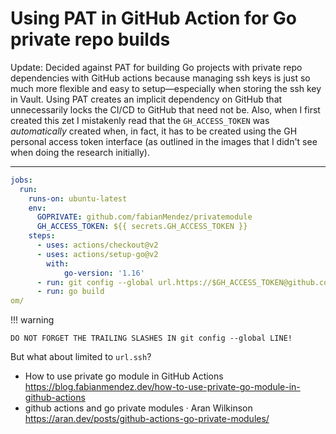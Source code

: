 # Using PAT in GitHub Action for Go private repo builds

Update: Decided against PAT for building Go projects with private repo dependencies with GitHub actions because managing ssh keys is just so much more flexible and easy to setup—especially when storing the ssh key in Vault. Using PAT creates an implicit dependency on GitHub that unnecessarily locks the CI/CD to GitHub that need not be. Also, when I first created this zet I mistakenly read that the `GH_ACCESS_TOKEN` was *automatically* created when, in fact, it has to be created using the GH personal access token interface (as outlined in the images that I didn't see when doing the research initially).

----

```yaml
jobs:
  run:
    runs-on: ubuntu-latest
    env:
      GOPRIVATE: github.com/fabianMendez/privatemodule
      GH_ACCESS_TOKEN: ${{ secrets.GH_ACCESS_TOKEN }}
    steps:
      - uses: actions/checkout@v2
      - uses: actions/setup-go@v2
        with:
            go-version: '1.16'
      - run: git config --global url.https://$GH_ACCESS_TOKEN@github.com/.insteadOf https://github.com/
      - run: go build
om/

```

!!! warning

    DO NOT FORGET THE TRAILING SLASHES IN git config --global LINE!

But what about limited to `url.ssh`?

* How to use private go module in GitHub Actions  
  <https://blog.fabianmendez.dev/how-to-use-private-go-module-in-github-actions>
* github actions and go private modules · Aran Wilkinson  
  <https://aran.dev/posts/github-actions-go-private-modules/>
